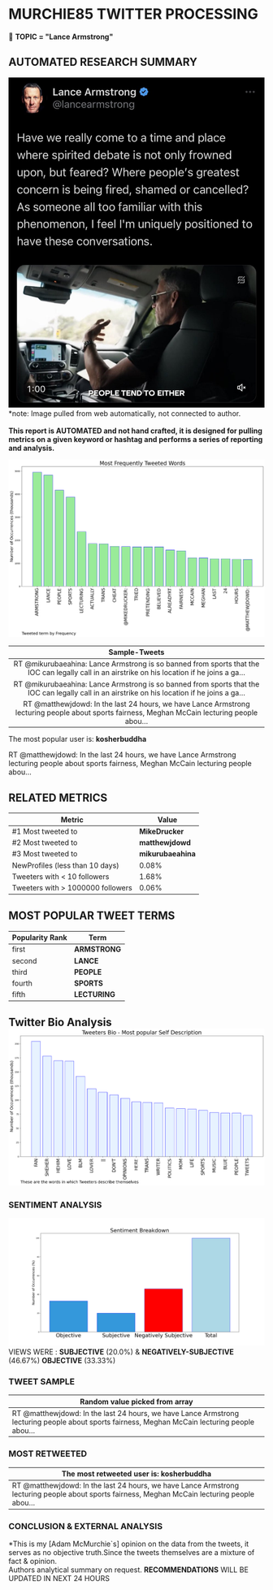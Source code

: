 # MURCHIE85 TWITTER PROCESSING 
&#x1F34E; **TOPIC = "Lance Armstrong"**

## AUTOMATED RESEARCH SUMMARY

![image](assets/2023-06-25hashtagImage.png)*note: Image pulled from web automatically, not connected to author.
<br></br>
<b> This report is AUTOMATED and not hand crafted, it is designed for pulling metrics on a given keyword or hashtag and performs a series of reporting and analysis.</b>



![image](assets/2023-06-25TWEETS.png)



|                **Sample-Tweets**        |
| :-------------: |
| RT @mikurubaeahina: Lance Armstrong is so banned from sports that the IOC can legally call in an airstrike on his location if he joins a ga… |
| RT @mikurubaeahina: Lance Armstrong is so banned from sports that the IOC can legally call in an airstrike on his location if he joins a ga… |
| RT @matthewjdowd: In the last 24 hours, we have Lance Armstrong lecturing people about sports fairness, Meghan McCain lecturing people abou… |

The most popular user is: **kosherbuddha**
<div class="alert alert-block alert-danger"> RT @matthewjdowd: In the last 24 hours, we have Lance Armstrong lecturing people about sports fairness, Meghan McCain lecturing people abou…</div>

## RELATED METRICS<br>
| Metric | Value |
| ------------- | ------------- |
| #1 Most tweeted to  | **MikeDrucker** |
| #2 Most tweeted to  | **matthewjdowd** |
| #3 Most tweeted to  | **mikurubaeahina** |
| NewProfiles (less than 10 days) | 0.08%  |
| Tweeters with < 10 followers  | 1.68%|
| Tweeters with > 1000000 followers  | 0.06%  |



## MOST POPULAR TWEET TERMS 


| Popularity Rank  | Term |
| ------------- | ------------- |
| first  | **ARMSTRONG**  |
| second  | **LANCE**  |
| third  | **PEOPLE** |
| fourth  | **SPORTS**  |
| fifth  | **LECTURING**  |


## Twitter Bio Analysis![image](assets/2023-06-25BIO.png)
### SENTIMENT ANALYSIS
![image](assets/2023-06-25sentiment.png)
VIEWS WERE : **SUBJECTIVE**  (20.0%) & **NEGATIVELY-SUBJECTIVE** (46.67%) **OBJECTIVE** (33.33%)

### TWEET SAMPLE 
| Random value picked from array |
| ------------- |
|RT @matthewjdowd: In the last 24 hours, we have Lance Armstrong lecturing people about sports fairness, Meghan McCain lecturing people abou… |

### MOST RETWEETED 

| The most retweeted user is: **kosherbuddha**  |
| ------------- |
| RT @matthewjdowd: In the last 24 hours, we have Lance Armstrong lecturing people about sports fairness, Meghan McCain lecturing people abou… |

### CONCLUSION & EXTERNAL ANALYSIS

*This is my [Adam McMurchie`s] opinion on the data from the tweets, it serves as no objective truth.Since the tweets themselves are a mixture of fact & opinion.<br>
Authors analytical summary on request.
**RECOMMENDATIONS** WILL BE UPDATED IN NEXT  24 HOURS <br>